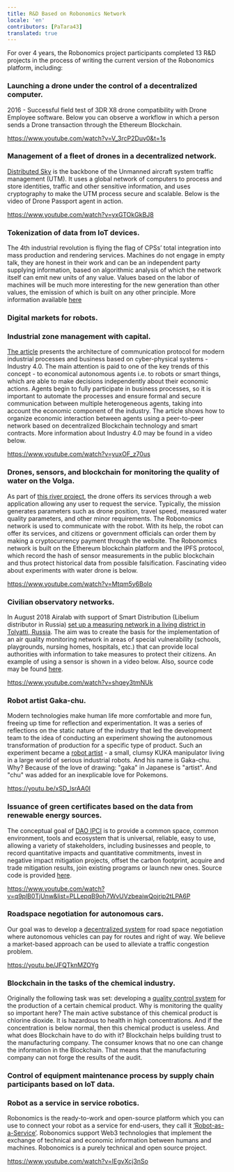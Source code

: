 ```yaml
---
title: R&D Based on Robonomics Network 
locale: 'en'  
contributors: [PaTara43]
translated: true
---
```


For over 4 years, the Robonomics project participants completed 13 R&D projects in the process of writing the current version of the Robonomics platform, including:

### Launching a drone under the control of a decentralized computer.
2016 - Successful field test of 3DR X8 drone compatibility with Drone Employee software.
Below you can observe a workflow in which a person sends a Drone transaction through the Ethereum Blockchain.

https://www.youtube.com/watch?v=V_3rcP2Duv0&t=1s

### Management of a fleet of drones in a decentralized network.
[Distributed Sky](https://airmarket.io/wp-content/uploads/2018/09/Distributed-Sky-Whitepaper-v3.0.pdf) is the backbone of the Unmanned aircraft system traffic management (UTM). It uses a global network of computers to process and store identities, traffic and other sensitive information, and uses cryptography to make the UTM process secure and scalable.
Below is the video of Drone Passport agent in action.

https://www.youtube.com/watch?v=yxGTOkGkBJ8

### Tokenization of data from IoT devices.

The 4th industrial revolution is flying the flag of CPSs’ total integration into mass production and rendering services. Machines do not engage in empty talk, they are honest in their work and can be an independent party supplying information, based on algorithmic analysis of which the network itself can emit new units of any value.
Values based on the labor of machines will be much more interesting for the new generation than other values, the emission of which is built on any other principle. More information available [here](https://blog.aira.life/tokenization-and-the-4th-industrial-revolution-3208022be747)

### Digital markets for robots.

### Industrial zone management with capital.
[The article](https://ieeexplore.ieee.org/abstract/document/8525391) presents the architecture of communication protocol for modern industrial processes and business based on cyber-physical systems - Industry 4.0. The main attention is paid to one of the key trends of this concept - to economical autonomous agents i.e. to robots or smart things, which are able to make decisions independently about their economic actions. Agents begin to fully participate in business processes, so it is important to automate the processes and ensure formal and secure communication between multiple heterogeneous agents, taking into account the economic component of the industry. The article shows how to organize economic interaction between agents using a peer-to-peer network based on decentralized Blockchain technology and smart contracts. More information about Industry 4.0 may be found in a video below.

https://www.youtube.com/watch?v=yuxOF_z70us

### Drones, sensors, and blockchain for monitoring the quality of water on the Volga.
As part of [this river project](https://github.com/airalab/drone_on_volga), the drone offers its services through a web application allowing any user to request the service. Typically, the mission generates parameters such as drone position, travel speed, measured water quality parameters, and other minor requirements.
The Robonomics network is used to communicate with the robot. With its help, the robot can offer its services, and citizens or government officials can order them by making a cryptocurrency payment through the website. The Robonomics network is built on the Ethereum blockchain platform and the IPFS protocol, which record the hash of sensor measurements in the public blockchain and thus protect historical data from possible falsification.
Fascinating video about experiments with water drone is below.

https://www.youtube.com/watch?v=Mtqm5y6Bolo

### Civilian observatory networks.
In August 2018 Airalab with support of Smart Distribution (Libelium distributor in Russia) [set up a measuring network in a living district in Tolyatti, Russia](https://www.libelium.com/libeliumworld/success-stories/preventing-asthsma-sensor-network-air-quality-pm10-dust-in-play-area/).
The aim was to create the basis for the implementation of an air quality monitoring network in areas of special vulnerability (schools, playgrounds, nursing homes, hospitals, etc.) that can provide local authorities with information to take measures to protect their citizens.
An example of using a sensor is shown in a video below. Also, source code may be found [here](https://github.com/airalab/sensors-connectivity).

https://www.youtube.com/watch?v=shqey3tmNUk

### Robot artist Gaka-chu.
Modern technologies make human life more comfortable and more fun, freeing up time for reflection and experimentation.
It was a series of reflections on the static nature of the industry that led the development team to the idea of ​​conducting an experiment showing the autonomous transformation of production for a specific type of product.
Such an experiment became a [robot artist](https://github.com/airalab/robot_painter/) - a small, clumsy KUKA manipulator living in a large world of serious industrial robots. And his name is Gaka-chu. Why? Because of the love of drawing: "gaka" in Japanese is "artist". And "chu" was added for an inexplicable love for Pokemons.

https://youtu.be/xSD_lsrAA0I

### Issuance of green certificates based on the data from renewable energy sources.
The conceptual goal of [DAO IPCI](https://ipci.io/ru/) is to provide a common space, common environment, tools and ecosystem that is universal, reliable, easy to use, allowing a variety of stakeholders, including businesses and people, to record quantitative impacts and quantitative commitments, invest in negative impact mitigation projects, offset the carbon footprint, acquire and trade mitigation results, join existing programs or launch new ones. Source code is provided [here](https://github.com/DAO-IPCI/DAO-IPCI).

https://www.youtube.com/watch?v=q9plB0TjUnw&list=PLLepqB9oh7WvUVzbeaiwQojrip2tLPA6P

### Roadspace negotiation for autonomous cars.
Our goal was to develop a [decentralized system](https://github.com/khssnv/mobi_grand_challenge) for road space negotiation where autonomous vehicles can pay for routes and right of way. We believe a market-based approach can be used to alleviate a traffic congestion problem.

https://youtu.be/JFQTknMZOYg

### Blockchain in the tasks of the chemical industry.
Originally the following task was set: developing a [quality control system](https://github.com/Vourhey/chemistry-quality-control) for the production of a certain chemical product. Why is monitoring the quality so important here? The main active substance of this chemical product is chlorine dioxide. It is hazardous to health in high concentrations. And if the concentration is below normal, then this chemical product is useless.
And what does Blockchain have to do with it? Blockchain helps building trust to the manufacturing company. The consumer knows that no one can change the information in the Blockchain. That means that the manufacturing company can not forge the results of the audit.

### Control of equipment maintenance process by supply chain participants based on IoT data.

### Robot as a service in service robotics.
Robonomics is the ready-to-work and open-source platform which you can use to connect your robot as a service for end-users, they call it [‘Robot-as-a-Service’](https://blog.aira.life/how-can-you-hire-a-robot-176ba29da565). Robonomics support Web3 technologies that implement the exchange of technical and economic information between humans and machines. Robonomics is a purely technical and open source project.

https://www.youtube.com/watch?v=IEgvXcj3nSo